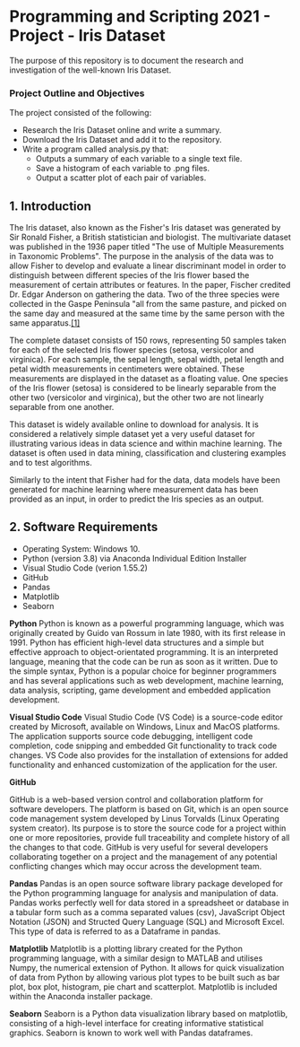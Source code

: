 # Programming and Scripting 2021 - Project - Iris Dataset

The purpose of this repository is to document the research and investigation of the well-known Iris Dataset. 

### Project Outline and Objectives
The project consisted of the following: 
* Research the Iris Dataset online and write a summary. 
* Download the Iris Dataset and add it to the repository. 
* Write a program called analysis.py that:  
  * Outputs a summary of each variable to a single text file. 
  * Save a histogram of each variable to .png files.
  * Output a scatter plot of each pair of variables. 

## 1. Introduction 

The Iris dataset, also known as the Fisher's Iris dataset was generated by Sir Ronald Fisher, a British statistician and biologist. The multivariate dataset was published in the 1936 paper titled "The use of Multiple Measurements in Taxonomic Problems". The purpose in the analysis of the data was to allow Fisher to develop and evaluate a linear discriminant model in order to distinguish between different species of the Iris flower based the measurement of certain attributes or features. 
In the paper, Fischer credited Dr. Edgar Anderson on gathering the data. Two of the three species were collected in the Gaspe Peninsula "all from the same pasture, and picked on the same day and measured at the same time by the same person with the same apparatus.[[1]](https://en.wikipedia.org/wiki/Iris_flower_data_set#cite_note-anderson36-2)

The complete dataset consists of 150 rows, representing 50 samples taken for each of the selected Iris flower species (setosa, versicolor and virginica). For each sample, the sepal length, sepal width, petal length and petal width measurements in centimeters were obtained. These measurements are displayed in the dataset as a floating value. One species of the Iris flower (setosa) is considered to be linearly separable from the other two (versicolor and virginica), but the other two are not linearly separable from one another. 

This dataset is widely available online to download for analysis. It is considered a relatively simple dataset yet a very useful dataset for illustrating various ideas in data science and within machine learning. The dataset is often used in data mining, classification and clustering examples and to test algorithms. 

Similarly to the intent that Fisher had for the data, data models have been generated for machine learning where measurement data has been provided as an input, in order to predict the Iris species as an output.

## 2. Software Requirements 

* Operating System: Windows 10.
* Python (version 3.8) via Anaconda Individual Edition Installer
* Visual Studio Code (verion 1.55.2)
* GitHub
* Pandas
* Matplotlib
* Seaborn 

**Python**
Python is known as a powerful programming language, which was originally created by Guido van Rossum in late 1980, with its first release in 1991. Python has efficient high-level data structures and a simple but effective approach to object-orientated programming. It is an interpreted language, meaning that the code can be run as soon as it written. Due to the simple syntax, Python is a popular choice for beginner programmers and has several applications such as web development, machine learning, data analysis, scripting, game development and embedded application development. 

**Visual Studio Code**
Visual Studio Code (VS Code) is a source-code editor created by Microsoft, available on Windows, Linux and MacOS platforms. The application supports source code debugging, intelligent code completion, code snipping and embedded Git functionality to track code changes. VS Code also provides for the installation of extensions for added functionality and enhanced customization of the application for the user. 

**GitHub**

GitHub is a web-based version control and collaboration platform for software developers. The platform is based on Git, which is an open source code management system developed by Linus Torvalds (Linux Operating system creator). Its purpose is to store the source code for a project within one or more repositories, provide full traceability and complete history of all the changes to that code. GitHub is very useful for several developers collaborating together on a project and the management of any potential conflicting changes which may occur across the development team. 


**Pandas**
Pandas is an open source software library package developed for the Python programming language for analysis and manipulation of data. Pandas works perfectly well for data stored in a spreadsheet or database in a tabular form such as a comma separated values (csv), JavaScript Object Notation (JSON) and Structed Query Language (SQL) and Microsoft Excel. This type of data is referred to as a Dataframe in pandas. 

**Matplotlib**
Matplotlib is a plotting library created for the Python programming language, with a similar design to MATLAB and utilises Numpy, the numerical extension of Python. It allows for quick visualization of data from Python by allowing various plot types to be built such as bar plot, box plot, histogram, pie chart and scatterplot. Matplotlib is included within the Anaconda installer package. 

**Seaborn** 
Seaborn is a Python data visualization library based on matplotlib, consisting of a high-level interface for creating informative statistical graphics. Seaborn is known to work well with Pandas dataframes. 










